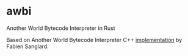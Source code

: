 # awbi
Another World Bytecode Interpreter in Rust

Based on Another World Bytecode Interpreter C++ [implementation](https://github.com/fabiensanglard/Another-World-Bytecode-Interpreter) by Fabien Sanglard.
